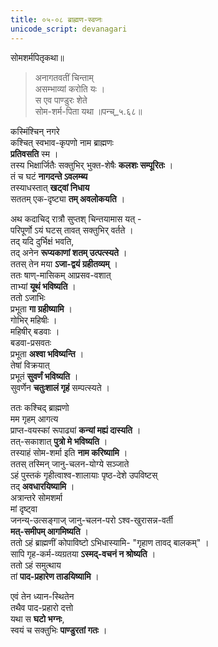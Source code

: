 ```yaml
---
title: ०५-०८ ब्राह्मण-स्वप्नः
unicode_script: devanagari
---
```

सोमशर्मपितृकथा॥

> अनागतवतीं चिन्ताम्  
असम्भाव्यां करोति यः ।  
स एव पाण्डुरः शेते  
सोम-शर्म-पिता यथा ॥पन्च्_५.६८॥  


कस्मिंश्चिन् नगरे  
कश्चित् स्वभाव-कृपणो नाम ब्राह्मणः  
**प्रतिवसति** स्म ।  
तस्य भिक्षार्जितैः सक्तुभिर् भुक्त-शेषैः **कलशः सम्पूरितः** ।  
तं च घटं **नागदन्ते ऽवलम्ब्य**  
तस्याधस्तात् **खट्वां निधाय**  
सततम् एक-दृष्ट्या **तम् अवलोकयति** ।  

अथ कदाचिद् रात्रौ सुप्तश् चिन्तयामास यत् -  
परिपूर्णो ऽयं घटस् तावत् सक्तुभिर् वर्तते ।  
तद् यदि दुर्भिक्षं भवति,  
तद् अनेन **रूप्यकाणां शतम् उत्पत्स्यते** ।  
ततस् तेन मया **ऽजा-द्वयं ग्रहीतव्यम्** ।  
ततः षाण्-मासिकम् आप्रसव-वशात्  
ताभ्यां **यूथं भविष्यति** ।  
ततो ऽजाभिः  
प्रभूता **गा ग्रहीष्यामि** ।  
गोभिर् महिषीः ।  
महिषीर् बडवाः ।  
बडवा-प्रसवतः  
प्रभूता **अश्वा भविष्यन्ति** ।  
तेषां विक्रयात्  
प्रभूतं **सुवर्णं भविष्यति** ।  
सुवर्णेन **चतुःशालं गृहं** सम्पत्स्यते ।  

ततः कश्चिद् ब्राह्मणो  
मम गृहम् आगत्य  
प्राप्त-वयस्कां रूपाढ्यां **कन्यां मह्यं दास्यति** ।  
तत्-सकाशात् **पुत्रो मे भविष्यति** ।  
तस्याहं सोम-शर्मा इति **नाम करिष्यामि** ।  
ततस् तस्मिन् जानु-चलन-योग्ये सञ्जाते  
ऽहं पुस्तकं गृहीत्वाश्व-शालायाः पृष्ठ-देशे उपविष्टस्  
तद् **अवधारयिष्यामि** ।  
अत्रान्तरे सोमशर्मा  
मां दृष्ट्वा  
जनन्य्-उत्सङ्गाज् जानु-चलन-परो ऽश्व-खुरासन्न-वर्ती  
**मत्-समीपम् आगमिष्यति** ।  
ततो ऽहं ब्राह्मणीं कोपाविष्टो ऽभिधास्यामि- "गृहाण तावद् बालकम्" ।  
सापि गृह-कर्म-व्यग्रतया **ऽस्मद्-वचनं न श्रोष्यति** ।  
ततो ऽहं समुत्थाय  
तां **पाद-प्रहारेण ताडयिष्यामि** ।  

एवं तेन ध्यान-स्थितेन  
तथैव पाद-प्रहारो दत्तो  
यथा स **घटो भग्नः**,  
स्वयं च सक्तुभिः **पाण्डुरतां गतः** ।  
